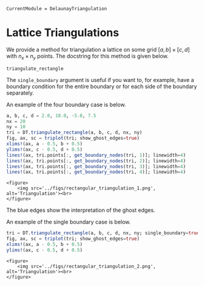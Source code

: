 ```@meta
CurrentModule = DelaunayTriangulation
```


# Lattice Triangulations 

We provide a method for triangulation a lattice on some grid $[a, b] \times [c, d]$ with $n_x \times n_y$ points. The docstring for this method is given below.

```@docs 
triangulate_rectangle
```

The `single_boundary` argument is useful if you want to, for example, have a boundary condition for the entire boundary or for each side of the boundary separately. 

An example of the four boundary case is below.

```julia
a, b, c, d = 2.0, 10.0, -5.0, 7.5
nx = 20
ny = 10
tri = DT.triangulate_rectangle(a, b, c, d, nx, ny)
fig, ax, sc = triplot(tri; show_ghost_edges=true)
xlims!(ax, a - 0.5, b + 0.5)
ylims!(ax, c - 0.5, d + 0.5)
lines!(ax, tri.points[:, get_boundary_nodes(tri, 1)]; linewidth=4)
lines!(ax, tri.points[:, get_boundary_nodes(tri, 2)]; linewidth=4)
lines!(ax, tri.points[:, get_boundary_nodes(tri, 3)]; linewidth=4)
lines!(ax, tri.points[:, get_boundary_nodes(tri, 4)]; linewidth=4)
```

```@raw html
<figure>
    <img src='../figs/rectangular_triangulation_1.png', alt='Triangulation'><br>
</figure>
```

The blue edges show the interpretation of the ghost edges.

An example of the single boundary case is below.

```julia
tri = DT.triangulate_rectangle(a, b, c, d, nx, ny; single_boundary=true)
fig, ax, sc = triplot(tri; show_ghost_edges=true)
xlims!(ax, a - 0.5, b + 0.5)
ylims!(ax, c - 0.5, d + 0.5)
```

```@raw html
<figure>
    <img src='../figs/rectangular_triangulation_2.png', alt='Triangulation'><br>
</figure>
```